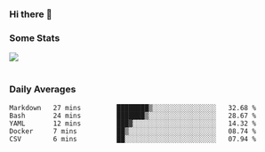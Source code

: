### Hi there 👋

<!--
**haruishi43/haruishi43** is a ✨ _special_ ✨ repository because its `README.md` (this file) appears on your GitHub profile.

Here are some ideas to get you started:

- 🔭 I’m currently working on ...
- 🌱 I’m currently learning ...
- 👯 I’m looking to collaborate on ...
- 🤔 I’m looking for help with ...
- 💬 Ask me about ...
- 📫 How to reach me: ...
- 😄 Pronouns: ...
- ⚡ Fun fact: ...
-->

### Some Stats
<div>
  <img align="center" src="https://github-readme-stats.vercel.app/api?username=haruishi43&count_private=true&show_icons=true" />
</div>

</br>

### Daily Averages

<!--START_SECTION:waka-->
```text
Markdown   27 mins         ████████▒░░░░░░░░░░░░░░░░   32.68 % 
Bash       24 mins         ███████▒░░░░░░░░░░░░░░░░░   28.67 % 
YAML       12 mins         ███▓░░░░░░░░░░░░░░░░░░░░░   14.32 % 
Docker     7 mins          ██▒░░░░░░░░░░░░░░░░░░░░░░   08.74 % 
CSV        6 mins          ██░░░░░░░░░░░░░░░░░░░░░░░   07.94 % 
```
<!--END_SECTION:waka-->
